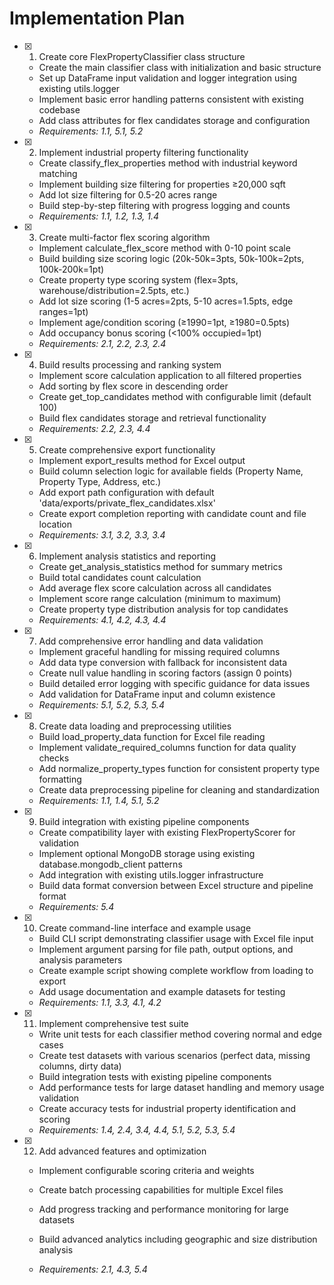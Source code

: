 # Implementation Plan

- [x] 1. Create core FlexPropertyClassifier class structure

  - Create the main classifier class with initialization and basic structure
  - Set up DataFrame input validation and logger integration using existing utils.logger
  - Implement basic error handling patterns consistent with existing codebase
  - Add class attributes for flex candidates storage and configuration
  - _Requirements: 1.1, 5.1, 5.2_

- [x] 2. Implement industrial property filtering functionality

  - Create classify_flex_properties method with industrial keyword matching
  - Implement building size filtering for properties ≥20,000 sqft
  - Add lot size filtering for 0.5-20 acres range
  - Build step-by-step filtering with progress logging and counts
  - _Requirements: 1.1, 1.2, 1.3, 1.4_

- [x] 3. Create multi-factor flex scoring algorithm

  - Implement calculate_flex_score method with 0-10 point scale
  - Build building size scoring logic (20k-50k=3pts, 50k-100k=2pts, 100k-200k=1pt)
  - Create property type scoring system (flex=3pts, warehouse/distribution=2.5pts, etc.)
  - Add lot size scoring (1-5 acres=2pts, 5-10 acres=1.5pts, edge ranges=1pt)
  - Implement age/condition scoring (≥1990=1pt, ≥1980=0.5pts)
  - Add occupancy bonus scoring (<100% occupied=1pt)
  - _Requirements: 2.1, 2.2, 2.3, 2.4_

- [x] 4. Build results processing and ranking system

  - Implement score calculation application to all filtered properties
  - Add sorting by flex score in descending order
  - Create get_top_candidates method with configurable limit (default 100)
  - Build flex candidates storage and retrieval functionality
  - _Requirements: 2.2, 2.3, 4.4_

- [x] 5. Create comprehensive export functionality

  - Implement export_results method for Excel output
  - Build column selection logic for available fields (Property Name, Property Type, Address, etc.)
  - Add export path configuration with default 'data/exports/private_flex_candidates.xlsx'
  - Create export completion reporting with candidate count and file location
  - _Requirements: 3.1, 3.2, 3.3, 3.4_

- [x] 6. Implement analysis statistics and reporting

  - Create get_analysis_statistics method for summary metrics
  - Build total candidates count calculation
  - Add average flex score calculation across all candidates
  - Implement score range calculation (minimum to maximum)
  - Create property type distribution analysis for top candidates
  - _Requirements: 4.1, 4.2, 4.3, 4.4_

- [x] 7. Add comprehensive error handling and data validation

  - Implement graceful handling for missing required columns
  - Add data type conversion with fallback for inconsistent data
  - Create null value handling in scoring factors (assign 0 points)
  - Build detailed error logging with specific guidance for data issues
  - Add validation for DataFrame input and column existence
  - _Requirements: 5.1, 5.2, 5.3, 5.4_

- [x] 8. Create data loading and preprocessing utilities

  - Build load_property_data function for Excel file reading
  - Implement validate_required_columns function for data quality checks
  - Add normalize_property_types function for consistent property type formatting
  - Create data preprocessing pipeline for cleaning and standardization
  - _Requirements: 1.1, 1.4, 5.1, 5.2_

- [x] 9. Build integration with existing pipeline components

  - Create compatibility layer with existing FlexPropertyScorer for validation
  - Implement optional MongoDB storage using existing database.mongodb_client patterns
  - Add integration with existing utils.logger infrastructure
  - Build data format conversion between Excel structure and pipeline format
  - _Requirements: 5.4_

- [x] 10. Create command-line interface and example usage

  - Build CLI script demonstrating classifier usage with Excel file input
  - Implement argument parsing for file path, output options, and analysis parameters
  - Create example script showing complete workflow from loading to export
  - Add usage documentation and example datasets for testing
  - _Requirements: 1.1, 3.3, 4.1, 4.2_

- [x] 11. Implement comprehensive test suite

  - Write unit tests for each classifier method covering normal and edge cases
  - Create test datasets with various scenarios (perfect data, missing columns, dirty data)
  - Build integration tests with existing pipeline components
  - Add performance tests for large dataset handling and memory usage validation
  - Create accuracy tests for industrial property identification and scoring
  - _Requirements: 1.4, 2.4, 3.4, 4.4, 5.1, 5.2, 5.3, 5.4_

- [x] 12. Add advanced features and optimization




  - Implement configurable scoring criteria and weights
  - Create batch processing capabilities for multiple Excel files
  - Add progress tracking and performance monitoring for large datasets
  - Build advanced analytics including geographic and size distribution analysis

  - _Requirements: 2.1, 4.3, 5.4_
